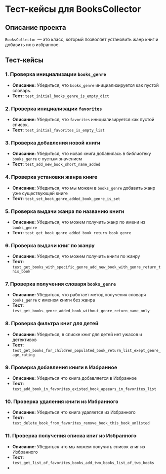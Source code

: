 # Тест-кейсы для BooksCollector

## Описание проекта
`BooksCollector` — это класс, который позволяет установить жанр книг и добавить их в избранное. 

## Тест-кейсы

### 1. Проверка инициализации `books_genre`
- **Описание:** Убедиться, что `books_genre` инициализируется как пустой словарь.
- **Тест:** `test_initial_books_genre_is_empty_dict`

### 2. Проверка инициализации `favorites`
- **Описание:** Убедиться, что `favorites` инициализируется как пустой список.
- **Тест:** `test_initial_favorites_is_empty_list`

### 3. Проверка добавления новой книги
- **Описание:** Убедиться, что новая книга добавилась в библиотеку `books_genre` с пустым значением
- **Тест:** `test_add_new_book_short_name_added`

### 4. Проверка установки жанра книге
- **Описание:** Убедиться, что мы можем в `books_genre` добавить жанр уже существующей книге
- **Тест:** `test_set_book_genre_added_book_genre_is_set`

### 5. Проверка выдачи жанра по названию книги
- **Описание:** Убедиться, что можем получить жанр по имени из `books_genre`
- **Тест:** `test_get_book_genre_added_book_return_book_genre`

### 6. Проверка выдачи книг по жанру
- **Описание:** Убедиться, что можем получить книги по жанру
- **Тест:** `test_get_books_with_specific_genre_add_new_book_with_genre_return_this_book`

### 7. Проверка получения словаря `books_genre`
- **Описание:** Убедиться, что работает метод получения словаря `books_genre` с именем книги без жанра
- **Тест:** `test_get_books_genre_added_book_without_genre_return_name_only`

### 8. Проверка фильтра книг для детей
- **Описание:** Убедиться, в списке книг для детей нет ужасов и детективов
- **Тест:** `test_get_books_for_children_populated_book_return_list_exept_genre_age_rating`

### 9. Проверка добавления книги в Избранное
- **Описание:** Убедиться что книга добавляется в Избранное
- **Тест:** `test_add_book_in_favorites_existed_book_apeears_in_favorites_list`

### 10. Проверка удаления книги из Избранного
- **Описание:** Убедиться что книга удаляется из Избранного
- **Тест:** `test_delete_book_from_favorites_remove_book_this_book_unlisted`

### 11. Проверка получения списка книг из Избранного
- **Описание:** Убедиться что мы можем получить список книг из Избранного
- **Тест:** `test_get_list_of_favorites_books_add_two_books_list_of_two_books`
- 